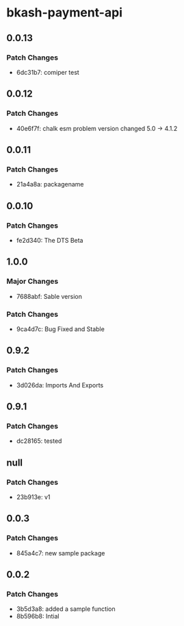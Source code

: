 # bkash-payment-api

## 0.0.13

### Patch Changes

- 6dc31b7: comiper test

## 0.0.12

### Patch Changes

- 40e6f7f: chalk esm problem version changed 5.0 -> 4.1.2

## 0.0.11

### Patch Changes

- 21a4a8a: packagename

## 0.0.10

### Patch Changes

- fe2d340: The DTS Beta

## 1.0.0

### Major Changes

- 7688abf: Sable version

### Patch Changes

- 9ca4d7c: Bug Fixed and Stable

## 0.9.2

### Patch Changes

- 3d026da: Imports And Exports

## 0.9.1

### Patch Changes

- dc28165: tested

## null

### Patch Changes

- 23b913e: v1

## 0.0.3

### Patch Changes

- 845a4c7: new sample package

## 0.0.2

### Patch Changes

- 3b5d3a8: added a sample function
- 8b596b8: Intial
